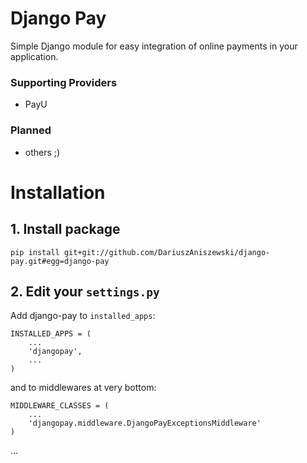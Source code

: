 # Django Pay

Simple Django module for easy integration of online payments in your application.

### Supporting Providers

- PayU


### Planned

- others ;)


# Installation

## 1. Install package
```
pip install git+git://github.com/DariuszAniszewski/django-pay.git#egg=django-pay
```

## 2. Edit your `settings.py` 

Add django-pay to `installed_apps`:

```
INSTALLED_APPS = (
    ...
    'djangopay',
    ...
)
```


and to middlewares at very bottom:

```
MIDDLEWARE_CLASSES = (
    ...
    'djangopay.middleware.DjangoPayExceptionsMiddleware'
)
```

...